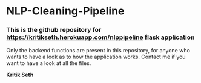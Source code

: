 # NLP-Cleaning-Pipeline

### This is the github repository for https://kritikseth.herokuapp.com/nlppipeline flask application

Only the backend functions are present in this repository, for anyone who wants to have a look as to how the application works. Contact me if you want to have a look at all the files.

**Kritik Seth**
